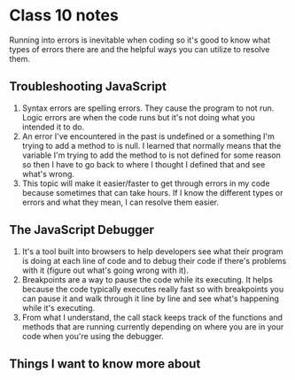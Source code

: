 # Class 10 notes

Running into errors is inevitable when coding so it's good to know what types of errors there are and the helpful ways you can utilize to resolve them.

## Troubleshooting JavaScript

1. Syntax errors are spelling errors. They cause the program to not run. Logic errors are when the code runs but it's not doing what you intended it to do.
2. An error I've encountered in the past is undefined or a something I'm trying to add a method to is null. I learned that normally means that the variable I'm trying to add the method to is not defined for some reason so then I have to go back to where I thought I defined that and see what's wrong.
3. This topic will make it easier/faster to get through errors in my code because sometimes that can take hours. If I know the different types or errors and what they mean, I can resolve them easier.

## The JavaScript Debugger

1. It's a tool built into browsers to help developers see what their program is doing at each line of code and to debug their code if there's problems with it (figure out what's going wrong with it).
2. Breakpoints are a way to pause the code while its executing. It helps because the code typically executes really fast so with breakpoints you can pause it and walk through it line by line and see what's happening while it's executing.
3. From what I understand, the call stack keeps track of the functions and methods that are running currently depending on where you are in your code when you're using the debugger.

## Things I want to know more about
